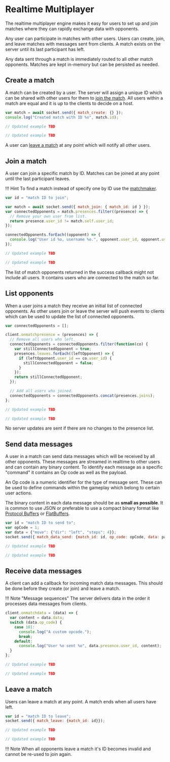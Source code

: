 # Realtime Multiplayer

The realtime multiplayer engine makes it easy for users to set up and join matches where they can rapidly exchange data with opponents.

Any user can participate in matches with other users. Users can create, join, and leave matches with messages sent from clients. A match exists on the server until its last participant has left.

Any data sent through a match is immediately routed to all other match opponents. Matches are kept in-memory but can be persisted as needed.

## Create a match

A match can be created by a user. The server will assign a unique ID which can be shared with other users for them to [join the match](#join-a-match). All users within a match are equal and it is up to the clients to decide on a host.

```js fct_label="Javascript"
var match = await socket.send({ match_create: {} });
console.log("Created match with ID %o", match.id);
```

```csharp fct_label=".Net"
// Updated example TBD
```

```csharp fct_label="Unity"
// Updated example TBD
```

A user can [leave a match](#leave-a-match) at any point which will notify all other users.

## Join a match

A user can join a specific match by ID. Matches can be joined at any point until the last participant leaves.

!!! Hint
    To find a match instead of specify one by ID use the [matchmaker](gameplay-matchmaker.md).

```js fct_label="Javascript"
var id = "match ID to join";

var match = await socket.send({ match_join: { match_id: id } });
var connectedOpponents = match.presences.filter((presence) => {
  // Remove your own user from list.
  return presence.user_id != match.self.user_id;
});

connectedOpponents.forEach((opponent) => {
  console.log("User id %o, username %o.", opponent.user_id, opponent.username);
});
```

```csharp fct_label=".Net"
// Updated example TBD
```

```csharp fct_label="Unity"
// Updated example TBD
```

The list of match opponents returned in the success callback might not include all users. It contains users who are connected to the match so far.

## List opponents

When a user joins a match they receive an initial list of connected opponents. As other users join or leave the server will push events to clients which can be used to update the list of connected opponents.

```js fct_label="Javascript"
var connectedOpponents = [];

client.onmatchpresence = (presences) => {
  // Remove all users who left.
  connectedOpponents = connectedOpponents.filter(function(co) {
    var stillConnectedOpponent = true;
    presences.leaves.forEach((leftOpponent) => {
      if (leftOpponent.user_id == co.user_id) {
        stillConnectedOpponent = false;
      }
    });
    return stillConnectedOpponent;
  });

  // Add all users who joined.
  connectedOpponents = connectedOpponents.concat(presences.joins);
};
```

```csharp fct_label=".Net"
// Updated example TBD
```

```csharp fct_label="Unity"
// Updated example TBD
```

No server updates are sent if there are no changes to the presence list.

## Send data messages

A user in a match can send data messages which will be received by all other opponents. These messages are streamed in realtime to other users and can contain any binary content. To identify each message as a specific "command" it contains an Op code as well as the payload.

An Op code is a numeric identifier for the type of message sent. These can be used to define commands within the gameplay which belong to certain user actions.

The binary content in each data message should be as __small as possible__. It is common to use JSON or preferable to use a compact binary format like <a href="https://developers.google.com/protocol-buffers/" target="\_blank">Protocol Buffers</a> or <a href="https://google.github.io/flatbuffers/" target="\_blank">FlatBuffers</a>.

```js fct_label="Javascript"
var id = "match ID to send to";
var opCode = 1;
var data = {"move": {"dir": "left", "steps": 4}};
socket.send({ match_data_send: {match_id: id, op_code: opCode, data: payload} });
```

```csharp fct_label=".Net"
// Updated example TBD
```

```csharp fct_label="Unity"
// Updated example TBD
```

## Receive data messages

A client can add a callback for incoming match data messages. This should be done before they create (or join) and leave a match.

!!! Note "Message sequences"
    The server delivers data in the order it processes data messages from clients.

```js fct_label="Javascript"
client.onmatchdata = (data) => {
  var content = data.data;
  switch (data.op_code) {
    case 101:
      console.log("A custom opcode.");
      break;
    default:
      console.log("User %o sent %o", data.presence.user_id, content);
  }
};
```

```csharp fct_label=".Net"
// Updated example TBD
```

```csharp fct_label="Unity"
// Updated example TBD
```

## Leave a match

Users can leave a match at any point. A match ends when all users have left.

```js fct_label="Javascript"
var id = "match ID to leave";
socket.send({ match_leave: {match_id: id}});
```

```csharp fct_label=".Net"
// Updated example TBD
```

```csharp fct_label="Unity"
// Updated example TBD
```

!!! Note
    When all opponents leave a match it's ID becomes invalid and cannot be re-used to join again.

